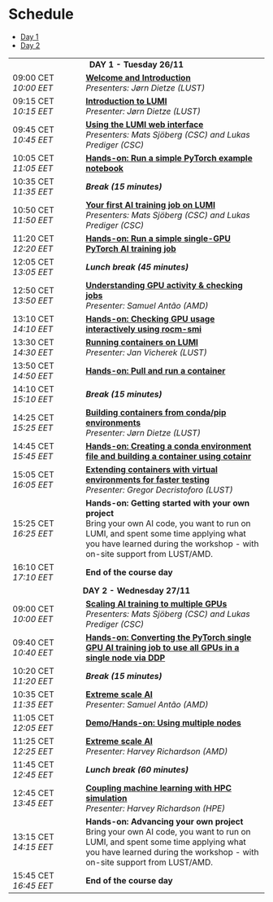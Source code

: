 # Schedule

<ul>
    <li><a href="#Day1">Day 1</a>
    <li><a href="#Day2">Day 2</a>
</ul>

<table style="text-align: left;">
<tbody>
<!--
DAY 1
-->
    <tr>
        <td colspan="2" align="center">
            <a name="Day1"><b>DAY 1 - Tuesday 26/11</b></a>
        </td>
    </tr>
    <tr>
        <td style="width:8em">
            09:00 CET
            <br/><em>10:00 EET</em>
        </td>
        <td><b><a href="../extra_00_Course_Introduction/">Welcome and Introduction</a></b>
        <br/><em>Presenters: Jørn Dietze (LUST)</em>
        </td>
    </tr>
    <tr>
        <td>
            09:15 CET
            <br/><em>10:15 EET</em>
        </td>
        <td><b><a href="../extra_01_Introduction/">Introduction to LUMI</a></b>
        <br/><em>Presenter: Jørn Dietze (LUST)</em>
        </td>
    </tr>
    <tr>
        <td>
            09:45 CET
            <br/><em>10:45 EET</em>
        </td>
        <td><b><a href="../extra_02_Webinterface/">Using the LUMI web interface</a></b>
        <br/><em>Presenters: Mats Sjöberg (CSC) and Lukas Prediger (CSC)</em>
        </td>
    </tr>
    <tr>
        <td>
            10:05 CET
            <br/><em>11:05 EET</em>
        </td>
        <td><b><a href="../E02_Webinterface/">Hands-on: Run a simple PyTorch example notebook</a></b>
        </td>
    </tr>
    <tr>
        <td>
            10:35 CET
            <br/><em>11:35 EET</em>
        </td>
        <td><b><em>Break (15 minutes)</em></b>
        </td>
    </tr>
    <tr>
        <td>
            10:50 CET
            <br/><em>11:50 EET</em>
        </td>
        <td><b><a href="../extra_03_FirstJob/">Your first AI training job on LUMI</a></b>
        <br/><em>Presenters: Mats Sjöberg (CSC) and Lukas Prediger (CSC)</em>
        </td>
    </tr>
    <tr>
        <td>
            11:20 CET
            <br/><em>12:20 EET</em>
        </td>
        <td><b><a href="../E03_FirstJob/">Hands-on: Run a simple single-GPU PyTorch AI training job</a></b>
        </td>
    </tr>
    <tr>
        <td>
            12:05 CET
            <br/><em>13:05 EET</em>
        </td>
        <td><b><em>Lunch break (45 minutes)</em></b>
        </td>
    </tr>
    <tr>
        <td>
            12:50 CET
            <br/><em>13:50 EET</em>
        </td>
        <td><b><a href="../extra_04_Workarounds/">Understanding GPU activity & checking jobs</a></b>
        <br/><em>Presenter: Samuel Antão (AMD)</em>
        </td>
    </tr>
    <tr>
        <td>
            13:10 CET
            <br/><em>14:10 EET</em>
        </td>
        <td><b><a href="../E04_Workarounds/">Hands-on: Checking GPU usage interactively using rocm-smi</a></b>
        </td>
    </tr>
    <tr>
        <td>
            13:30 CET
            <br/><em>14:30 EET</em>
        </td>
        <td><b><a href="../extra_05_RunningContainers/">Running containers on LUMI</a></b>
        </br><em>Presenter: Jan Vicherek (LUST)</em>
        </td>
    </tr>
    <tr>
        <td>
            13:50 CET
            <br/><em>14:50 EET</em>
        </td>
        <td><b><a href="../E05_RunningContainers/">Hands-on: Pull and run a container</a></b>
        </td>
    </tr>
    <tr>
        <td>
            14:10 CET
            <br/><em>15:10 EET</em>
        </td>
        <td><b><em>Break (15 minutes)</em></b>
        </td>
    </tr>
    <tr>
        <td>
            14:25 CET
            <br/><em>15:25 EET</em>
        </td>
        <td><b><a href="../extra_06_BuildingContainers/">Building containers from conda/pip environments</a></b>
        </br><em>Presenter: Jørn Dietze (LUST)</em>
        </td>
    </tr>
    <tr>
        <td>
            14:45 CET
            <br/><em>15:45 EET</em>
        </td>
        <td><b><a href="../E06_BuildingContainers">Hands-on: Creating a conda environment file and building a container using cotainr</a></b>
        </td>
    </tr>
    <tr>
        <td>
            15:05 CET
            <br/><em>16:05 EET</em>
        </td>
        <td><b><a href="../extra_07_VirtualEnvironments/">Extending containers with virtual environments for faster testing</a></b>
        </br><em>Presenter: Gregor Decristoforo (LUST)</em>
        </td>
    </tr>
    <tr>
        <td>
            15:25 CET
            <br/><em>16:25 EET</em>
        </td>
        <td><b>Hands-on: Getting started with your own project</b>
        <br/>Bring your own AI code, you want to run on LUMI, and spent some time applying what you have learned during the workshop - with on-site support from LUST/AMD.
        </td>
    </tr>
    <tr>
        <td>
            16:10 CET
            <br/><em>17:10 EET</em>
        </td>
        <td><b>End of the course day</b> 
        </td>
    </tr>
<!--
DAY 2
-->
    <tr>
        <td colspan="2" align="center">
            <a name="Day2"><b>DAY 2 - Wednesday 27/11</b></a>
        </td>
    </tr>
    <tr>
        <td>
            09:00 CET
            <br/><em>10:00 EET</em>
        </td>
        <td><b><a href="../extra_08_MultipleGPUs">Scaling AI training to multiple GPUs</a></b>
        <br/><em>Presenters: Mats Sjöberg (CSC) and Lukas Prediger (CSC)</em>
        </td>
    </tr>
    <tr>
        <td>
            09:40 CET
            <br/><em>10:40 EET</em>
        </td>
        <td><b><a href="../E08_MultipleGPUs/">Hands-on: Converting the PyTorch single GPU AI training job to use all GPUs in a single node via DDP</a></b>
        </td>
    </tr>
    <tr>
        <td>
            10:20 CET
            <br/><em>11:20 EET</em>
        </td>
        <td><b><em>Break (15 minutes)</em></b>
        </td>
    </tr>
    <tr>
        <td>
            10:35 CET
            <br/><em>11:35 EET</em>
        </td>
        <td><b><a href="../extra_09_ExtremeScale/">Extreme scale AI</a></b>
        <br/><em>Presenter: Samuel Antão (AMD)</em>
        </td>
    </tr>
    <tr>
        <td>
            11:05 CET
            <br/><em>12:05 EET</em>
        </td>
        <td><b><a href="../E09_ExtremeScale/">Demo/Hands-on: Using multiple nodes</a></b>
        </td>
    </tr>
    <tr>
        <td>
            11:25 CET
            <br/><em>12:25 EET</em>
        </td>
        <td><b><a href="../extra_10_FileSystems/">Extreme scale AI</a></b>
        <br/><em>Presenter: Harvey Richardson (AMD)</em>
        </td>
    </tr>
    <tr>
        <td>
            11:45 CET
            <br/><em>12:45 EET</em>
        </td>
        <td><b><em>Lunch break (60 minutes)</em></b>
        </td>
    </tr>
    <tr>
        <td>
            12:45 CET
            <br/><em>13:45 EET</em>
        </td>
        <td><b><a href="../extra_11_Coupling/">Coupling machine learning with HPC simulation</a></b>
        </br><em>Presenter: Harvey Richardson (HPE)</em>
        </td>
    </tr>
    <tr>
        <td>
            13:15 CET
            <br/><em>14:15 EET</em>
        </td>
        <td><b>Hands-on: Advancing your own project</b>
        <br/>Bring your own AI code, you want to run on LUMI, and spent some time applying what you have learned during the workshop - with on-site support from LUST/AMD.
        </td>
    </tr>
    <tr>
        <td>
            15:45 CET
            <br/><em>16:45 EET</em>
        </td>
        <td><b>End of the course day</b> 
        </td>
    </tr>
</tbody>
</table>
